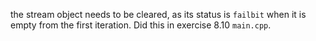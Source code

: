 the stream object needs to be cleared, as its status is `failbit` when it is empty from the first iteration. Did this in exercise 8.10 `main.cpp`.